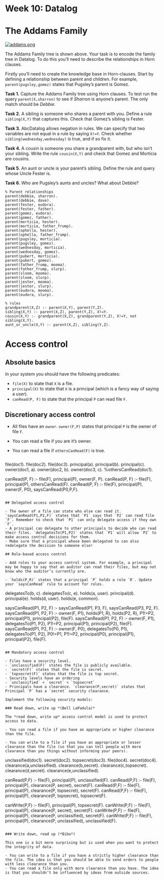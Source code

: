 # Week 10: Datalog

# The Addams Family



[![addams.png](https://github.com/cs-uob/software-tools/raw/main/10-sql/lab/addams.png)](https://github.com/cs-uob/software-tools/blob/main/10-sql/lab/addams.png)

The Addams Family tree is shown above. Your task is to encode the family tree in Datalog. To do this you’ll need to describe the relationships in Horn clauses.

Firstly you’ll need to create the knowledge base in Horn-clauses. Start by defining a relationship between parent and children. For example, `parent(pugsley,gomez)` states that Pugsley’s parent is Gomez.

**Task 1.** Capture the Addams Family tree using Horn clauses. To test run the query `parent(X,sharron)` to see if *Sharron* is anyone’s parent. The only match should be *Debbie*.

**Task 2.** A sibling is someone who shares a parent with you. Define a rule `sibling(X,Y)` that captures this. Check that Gomez’s sibling is Fester.

**Task 3.** AbcDatalog allows negation in rules. We can specify that two variables are not equal in a rule by saying `X!=Y`. Check whether `sibling(wednesday,wednesday)` is true, and if so fix it.

**Task 4.** A cousin is someone you share a grandparent with, but who isn’t your sibling. Write the rule `cousin(X,Y)` and check that Gomez and Morticia are cousins.

**Task 5.** An aunt or uncle is your parent’s sibling. Define the rule and query whose Uncle Fester is.

**Task 6.** Who are Pugsley’s aunts and uncles? What about Debbie?

```
% Parent relationships
parent(debbie, sharron).
parent(debbie, dave).
parent(fester, eudora).
parent(fester, father).
parent(gomez, eudora).
parent(gomez, father).
parent(morticia, hester).
parent(morticia, father_frump).
parent(ophella, hester).
parent(ophella, father_frump).
parent(pugsley, morticia).
parent(pugsley, gomez).
parent(wednesday, morticia).
parent(wednesday, gomez).
parent(pubert, morticia).
parent(pubert, gomez).
parent(father_frump, mooma).
parent(father_frump, slurp).
parent(sloom, mooma).
parent(sloom, slurp).
parent(jester, mooma).
parent(jester, slurp).
parent(eudora, mooma).
parent(eudora, slurp).

% rules
grandparent(X,Z) :- parent(X,Y), parent(Y,Z).
sibling(X,Y) :- parent(X,Z), parent(Y,Z), X!=Y.
cousin(X,Y) :- grandparent(X,Z), grandparent(Y,Z), X!=Y, not sibling(X,Y).
aunt_or_uncle(X,Y) :- parent(X,Z), sibling(Y,Z).
```

# Access control

## Absolute basics

In your system you should have the following predicates:

- `file(X)` to state that `X` is a file.
- `principal(X)` to state that `X` is a principal (which is a fancy way of saying a *user*).
- `canRead(P, F)` to state that the principal `P` can read file `F`.

## Discretionary access control

- All files have an `owner`. `owner(F,P)` states that principal `P` is the owner of file `F`.

- You can read a file if you are it’s owner.

- You can read a file if `othersCanRead(F)` is true.

  ```
file(doc1). file(doc2). file(doc3).
principal(a). principal(b). principal(c).
owner(doc1, a). owner(doc2, b). owner(doc3, c).
%othersCanRead(doc1).

canRead(P, F) :- file(F), principal(P), owner(F, P).
canRead(P, F) :- file(F), principal(P), othersCanRead(F).
canRead(P, F) :- file(F), principal(P), owner(F, P0), saysCanRead(P0,P,F).
  ```

## Delegated access control

- The owner of a file can state who else can read it. `saysCanRead(P1,P2,F)` states that `P1` says that `P2` can read file `F`. Remember to check that `P1` can only delegate access if they own `F`.
- A principal can delegate to other principals to decide who can read their files. `delegatesTo(P1,P2)` states that `P1` will allow `P2` to make access control decisions for them.
- Make sure that a principal whose been delegated to can also redelegate the decision to someone else!

## Role-based access control

- Add roles to your access control system. For example, a principal may be happy to say that an auditor can read their files, but may not know who the auditor’s currently are.

- `holds(P,R)` states that a principal `P` holds a role `R`. Update your `saysCanRead` rule to account for roles.

  ```
delegatesTo(b, c).
delegatesTo(c, e).
holds(a, user).
principal(d). principal(e).
holds(d, user). holds(e, common).

saysCanRead(P1, P2, F) :- saysCanRead(P1, P3, F), saysCanRead(P3, P2, F).
saysCanRead(P1, P2, F) :- owner(F, P1), holds(P1, R), holds(P2, R), P1!=P2, principal(P1), principal(P2), file(F).
saysCanRead(P1, P2, F) :- owner(F, P1), delegatesTo(P1, P2), P1!=P2, principal(P1), principal(P2), file(F).
saysCanRead(P1, P2, F) :- owner(F, P0), delegatesTo(P0, P1), delegatesTo(P1, P2), P0!=P1, P1!=P2, principal(P0), principal(P1), principal(P2), file(F).
  ```

## Mandatory access control

- Files have a security level.
  - `unclassified(F)` states the file is publicly available.
  - `secret(F)` states that the file is secret.
  - `topsecret(F)` states that the file is top secret.
- Security levels have an ordering
  - `unclassified` < `secret` < `topsecret`
- Principals have a clearance. `clearance(P,secret)` states that Principal `P` has a `secret` security clearance.

Implement the following security models:

### Read down, write up *(Bell LaPadula)*

The *read down, write up* access control model is used to protect access to data.

- You can read a file if you have an appropriate or higher clearance than the file.

- You can write to a file if you have an appropriate or lesser clearance than the file (so that you can tell people with more clearance than you things without informing your peers).

  ```
unclassified(doc1).
secret(doc2).
topsecret(doc3).
file(doc4).
secret(doc4).
clearance(a,unclassified).
clearance(b,secret).
clearance(c,topsecret).
clearance(d,secret).
clearance(e,unclassified).

canRead(P,F) :- file(F), principal(P), unclassified(F).
canRead(P,F) :- file(F), principal(P), clearance(P, secret), secret(F).
canRead(P,F) :- file(F), principal(P), clearance(P, topsecret), secret(F).
canRead(P,F) :- file(F), principal(P), clearance(P, topsecret), topsecret(F).

canWrite(P,F) :- file(F), principal(P), topsecret(F).
canWrite(P,F) :- file(F), principal(P), clearance(P, secret), secret(F).
canWrite(P,F) :- file(F), principal(P), clearance(P, unclassified), secret(F).
canWrite(P,F) :- file(F), principal(P), clearance(P, unclassified), unclassified(F).
  ```

### Write down, read up (*Biba*)

This one is a bit more surprising but is used when you want to protect the integrity of data.

- You can write to a file if you have a strictly higher clearance than the file. The idea is that you should be able to send orders to people with less clearance than you.
- You can read a file only with more clearance than you have. The idea is that you shouldn’t be influenced by ideas from outside sources.

